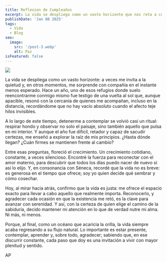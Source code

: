 ```yaml
---
title: Reflexion de Cumpleaños
excerpt: La vida se despliega como un vasto horizonte que nos reta a contemplar, agradecer y crecer día tras día. En esta reflexión, exploro la conexión con mis principios, mi familia y el incesante aprendizaje que nos ofrece la existencia cuando nos atrevemos a vivir con conciencia y gratitud.
publishDate: 'Jan 08 2025'
tags:
  - Vida
  - Blog
seo:
  image:
    src: '/post-3.webp'
    alt: Paz
isFeatured: false
---
```


![](/post-3.webp)

La vida se despliega como un vasto horizonte: a veces me invita a la quietud y, en otros momentos, me sorprende con compañía en el instante menos esperado. Hace un año, uno de esos refugios donde suelo reencontrarme conmigo mismo fue testigo de una vuelta al sol que, aunque apacible, resonó con la cercanía de quienes me acompañan, incluso en la distancia, recordándome que no hay vacío absoluto cuando el afecto teje hilos invisibles.

A lo largo de este tiempo, detenerme a contemplar se volvió casi un ritual: respirar hondo y observar no solo el paisaje, sino también aquello que pulsa en mi interior. Y aunque el año fue difícil, retador y capaz de sacudir certezas, me enseñó a explorar la raíz de mis principios. ¿Hasta dónde llegan? ¿Cuán firmes se mantienen frente al cambio?

Entre esas preguntas, floreció el crecimiento. Un crecimiento cotidiano, constante, a veces silencioso. Encontré la fuerza para reconectar con el amor materno, para descubrir que todos los días puedo nacer de nuevo si así lo elijo. Y, en consonancia con Séneca, recordé que la vida no es breve: es generosa en el tiempo que ofrece; soy yo quien decide qué sembrar y cómo cosechar.

Hoy, al mirar hacia atrás, confirmo que la vida es justa: me ofrece el espacio exacto para llevar a cabo aquello que realmente importa. Reconocerlo, y agradecer cada ocasión en que la existencia me retó, es la clave para avanzar con serenidad. Y así, con la certeza de quien elige el camino de la sabiduría, decido mantener mi atención en lo que de verdad nutre mi alma. Ni más, ni menos.

Porque, al final, como un océano que acaricia la orilla, la vida siempre acaba regresando a su flujo natural. Lo importante es estar presente, contemplar, aprender y, sobre todo, agradecer; sabiendo que, en ese discurrir constante, cada paso que doy es una invitación a vivir con mayor plenitud y sentido.


AP